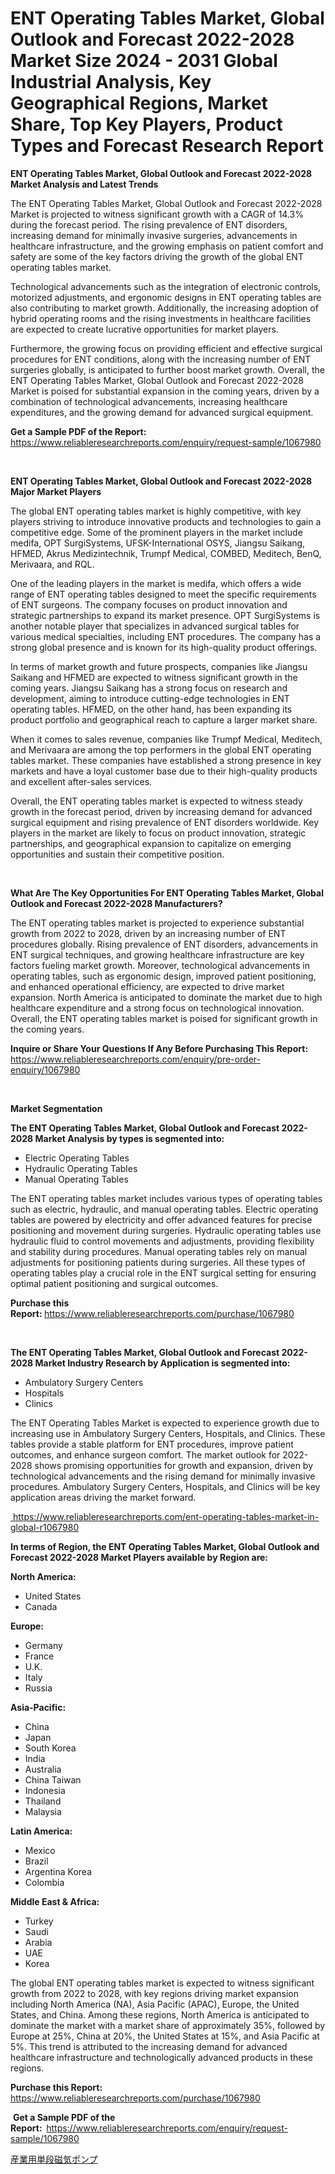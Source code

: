 <p><h1>ENT Operating Tables Market, Global Outlook and Forecast 2022-2028 Market Size 2024 - 2031 Global Industrial Analysis, Key Geographical Regions, Market Share, Top Key Players, Product Types and Forecast Research Report</h1></p><p><strong>ENT Operating Tables Market, Global Outlook and Forecast 2022-2028 Market Analysis and Latest Trends</strong></p>
<p><p>The ENT Operating Tables Market, Global Outlook and Forecast 2022-2028 Market is projected to witness significant growth with a CAGR of 14.3% during the forecast period. The rising prevalence of ENT disorders, increasing demand for minimally invasive surgeries, advancements in healthcare infrastructure, and the growing emphasis on patient comfort and safety are some of the key factors driving the growth of the global ENT operating tables market.</p><p>Technological advancements such as the integration of electronic controls, motorized adjustments, and ergonomic designs in ENT operating tables are also contributing to market growth. Additionally, the increasing adoption of hybrid operating rooms and the rising investments in healthcare facilities are expected to create lucrative opportunities for market players.</p><p>Furthermore, the growing focus on providing efficient and effective surgical procedures for ENT conditions, along with the increasing number of ENT surgeries globally, is anticipated to further boost market growth. Overall, the ENT Operating Tables Market, Global Outlook and Forecast 2022-2028 Market is poised for substantial expansion in the coming years, driven by a combination of technological advancements, increasing healthcare expenditures, and the growing demand for advanced surgical equipment.</p></p>
<p><strong>Get a Sample PDF of the Report:&nbsp;</strong> <a href="https://www.reliableresearchreports.com/enquiry/request-sample/1067980">https://www.reliableresearchreports.com/enquiry/request-sample/1067980</a></p>
<p>&nbsp;</p>
<p><strong>ENT Operating Tables Market, Global Outlook and Forecast 2022-2028 Major Market Players</strong></p>
<p><p>The global ENT operating tables market is highly competitive, with key players striving to introduce innovative products and technologies to gain a competitive edge. Some of the prominent players in the market include medifa, OPT SurgiSystems, UFSK-International OSYS, Jiangsu Saikang, HFMED, Akrus Medizintechnik, Trumpf Medical, COMBED, Meditech, BenQ, Merivaara, and RQL.</p><p>One of the leading players in the market is medifa, which offers a wide range of ENT operating tables designed to meet the specific requirements of ENT surgeons. The company focuses on product innovation and strategic partnerships to expand its market presence. OPT SurgiSystems is another notable player that specializes in advanced surgical tables for various medical specialties, including ENT procedures. The company has a strong global presence and is known for its high-quality product offerings.</p><p>In terms of market growth and future prospects, companies like Jiangsu Saikang and HFMED are expected to witness significant growth in the coming years. Jiangsu Saikang has a strong focus on research and development, aiming to introduce cutting-edge technologies in ENT operating tables. HFMED, on the other hand, has been expanding its product portfolio and geographical reach to capture a larger market share.</p><p>When it comes to sales revenue, companies like Trumpf Medical, Meditech, and Merivaara are among the top performers in the global ENT operating tables market. These companies have established a strong presence in key markets and have a loyal customer base due to their high-quality products and excellent after-sales services.</p><p>Overall, the ENT operating tables market is expected to witness steady growth in the forecast period, driven by increasing demand for advanced surgical equipment and rising prevalence of ENT disorders worldwide. Key players in the market are likely to focus on product innovation, strategic partnerships, and geographical expansion to capitalize on emerging opportunities and sustain their competitive position.</p></p>
<p>&nbsp;</p>
<p><strong>What Are The Key Opportunities For ENT Operating Tables Market, Global Outlook and Forecast 2022-2028 Manufacturers?</strong></p>
<p><p>The ENT operating tables market is projected to experience substantial growth from 2022 to 2028, driven by an increasing number of ENT procedures globally. Rising prevalence of ENT disorders, advancements in ENT surgical techniques, and growing healthcare infrastructure are key factors fueling market growth. Moreover, technological advancements in operating tables, such as ergonomic design, improved patient positioning, and enhanced operational efficiency, are expected to drive market expansion. North America is anticipated to dominate the market due to high healthcare expenditure and a strong focus on technological innovation. Overall, the ENT operating tables market is poised for significant growth in the coming years.</p></p>
<p><strong>Inquire or Share Your Questions If Any Before Purchasing This Report:</strong> <a href="https://www.reliableresearchreports.com/enquiry/pre-order-enquiry/1067980">https://www.reliableresearchreports.com/enquiry/pre-order-enquiry/1067980</a></p>
<p>&nbsp;</p>
<p><strong>Market Segmentation</strong></p>
<p><strong>The ENT Operating Tables Market, Global Outlook and Forecast 2022-2028 Market Analysis by types is segmented into:</strong></p>
<p><ul><li>Electric Operating Tables</li><li>Hydraulic Operating Tables</li><li>Manual Operating Tables</li></ul></p>
<p><p>The ENT operating tables market includes various types of operating tables such as electric, hydraulic, and manual operating tables. Electric operating tables are powered by electricity and offer advanced features for precise positioning and movement during surgeries. Hydraulic operating tables use hydraulic fluid to control movements and adjustments, providing flexibility and stability during procedures. Manual operating tables rely on manual adjustments for positioning patients during surgeries. All these types of operating tables play a crucial role in the ENT surgical setting for ensuring optimal patient positioning and surgical outcomes.</p></p>
<p><strong>Purchase this Report:&nbsp;</strong><a href="https://www.reliableresearchreports.com/purchase/1067980">https://www.reliableresearchreports.com/purchase/1067980</a></p>
<p>&nbsp;</p>
<p><strong>The ENT Operating Tables Market, Global Outlook and Forecast 2022-2028 Market Industry Research by Application is segmented into:</strong></p>
<p><ul><li>Ambulatory Surgery Centers</li><li>Hospitals</li><li>Clinics</li></ul></p>
<p><p>The ENT Operating Tables Market is expected to experience growth due to increasing use in Ambulatory Surgery Centers, Hospitals, and Clinics. These tables provide a stable platform for ENT procedures, improve patient outcomes, and enhance surgeon comfort. The market outlook for 2022-2028 shows promising opportunities for growth and expansion, driven by technological advancements and the rising demand for minimally invasive procedures. Ambulatory Surgery Centers, Hospitals, and Clinics will be key application areas driving the market forward.</p></p>
<p><a href="https://www.reliableresearchreports.com/ent-operating-tables-market-in-global-r1067980">&nbsp;https://www.reliableresearchreports.com/ent-operating-tables-market-in-global-r1067980</a></p>
<p><strong>In terms of Region, the ENT Operating Tables Market, Global Outlook and Forecast 2022-2028 Market Players available by Region are:</strong></p>
<p>
    <p> <strong> North America: </strong>
        <ul>
            <li>United States</li>
            <li>Canada</li>
        </ul>
        </p> 
    <p> <strong> Europe: </strong>
        <ul>
            <li>Germany</li>
            <li>France</li>
            <li>U.K.</li>
            <li>Italy</li>
            <li>Russia</li>
        </ul>
        </p> 
    <p> <strong> Asia-Pacific: </strong>
        <ul>
            <li>China</li>
            <li>Japan</li>
            <li>South Korea</li>
            <li>India</li>
            <li>Australia</li>
            <li>China Taiwan</li>
            <li>Indonesia</li>
            <li>Thailand</li>
            <li>Malaysia</li>
        </ul>
        </p> 
    <p> <strong> Latin America: </strong>
        <ul>
            <li>Mexico</li>
            <li>Brazil</li>
            <li>Argentina Korea</li>
            <li>Colombia</li>
        </ul>
        </p> 
    <p> <strong> Middle East & Africa: </strong>
        <ul>
            <li>Turkey</li>
            <li>Saudi</li>
            <li>Arabia</li>
            <li>UAE</li>
            <li>Korea</li>
        </ul>
    </p>
    </p>
<p><p>The global ENT operating tables market is expected to witness significant growth from 2022 to 2028, with key regions driving market expansion including North America (NA), Asia Pacific (APAC), Europe, the United States, and China. Among these regions, North America is anticipated to dominate the market with a market share of approximately 35%, followed by Europe at 25%, China at 20%, the United States at 15%, and Asia Pacific at 5%. This trend is attributed to the increasing demand for advanced healthcare infrastructure and technologically advanced products in these regions.</p></p>
<p><strong>Purchase this Report: </strong><a href="https://www.reliableresearchreports.com/purchase/1067980">https://www.reliableresearchreports.com/purchase/1067980</a></p>
<p>&nbsp;<strong>Get a Sample PDF of the Report:&nbsp;&nbsp;</strong><a href="https://www.reliableresearchreports.com/enquiry/request-sample/1067980">https://www.reliableresearchreports.com/enquiry/request-sample/1067980</a></p>
<p><strong></strong></p>
<p><p><a href="https://github.com/SimeonBode1/Market-Research-Report-List-1/blob/main/435330087135.md">産業用単段磁気ポンプ</a></p></p>